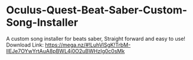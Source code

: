 # Oculus-Quest-Beat-Saber-Custom-Song-Installer
A custom song installer for beats saber, Straight forward and easy to use!
Download Link: https://mega.nz/#!LuhVlSgK!TrbM-lIEJe7OYwYrtAuA8pBWL4j0O2uBWHzIg0c0sMk

